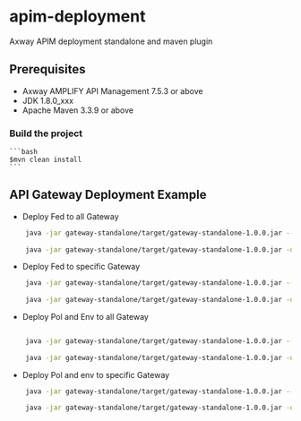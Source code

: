 # apim-deployment
Axway APIM deployment standalone and maven plugin

## Prerequisites

- Axway AMPLIFY API Management 7.5.3 or above
- JDK 1.8.0_xxx
- Apache Maven 3.3.9 or above 

### Build the project 

	```bash
	$mvn clean install
	```

## API Gateway Deployment Example

- Deploy Fed to all Gateway

```bash
	java -jar gateway-standalone/target/gateway-standalone-1.0.0.jar --operation=deploy --gatewayURL=https://localhost:8090 --username=admin --password=changeme --group=finance --fedFile=D:\\api\\finance.fed	--type=fed
	
	java -jar gateway-standalone/target/gateway-standalone-1.0.0.jar -o=deploy -s=https://localhost:8090 -u=admin -p=changeme --g=finance -f=D:\\api\\finance.fed -t=fed
```

- Deploy Fed to specific Gateway

```bash
	java -jar gateway-standalone/target/gateway-standalone-1.0.0.jar --operation=deploy --gatewayURL=https://localhost:8090 --username=admin --password=changeme --group=finance --instance=server1 --fedFile=D:\\api\\finance.fed	--type=fed
	
	java -jar gateway-standalone/target/gateway-standalone-1.0.0.jar -o=deploy -s=https://localhost:8090 -u=admin -p=changeme -g=finance -n=server1 -f=D:\\api\\finance.fed -t=fed

```

- Deploy Pol and Env to all Gateway

```bash

	java -jar gateway-standalone/target/gateway-standalone-1.0.0.jar --operation=deploy --gatewayURL=https://localhost:8090 --username=admin --password=changeme --group=finance --polFile=D:\\api\\finance.pol --envFile=D:\\api\\finance.env --type=polenv
	
	java -jar gateway-standalone/target/gateway-standalone-1.0.0.jar -o=deploy -s=https://localhost:8090 -u=admin -p=changeme -g=finance -pol=D:\\api\\finance.pol -e=D:\\api\\finance.env -t=polenv

```


- Deploy Pol and env to specific Gateway

```bash
	java -jar gateway-standalone/target/gateway-standalone-1.0.0.jar --operation=deploy --gatewayURL=https://localhost:8090 --username=admin --password=changeme --group=finance --instance=server1 --polFile=D:\\api\\finance.pol --envFile=D:\\api\\finance.env	--type=polenv
	
	java -jar gateway-standalone/target/gateway-standalone-1.0.0.jar -o=deploy -s=https://localhost:8090 -u=admin -p=changeme -g=finance -n=server1 -pol=D:\\api\\finance.pol -e=D:\\api\\finance.env -t=polenv
	
```